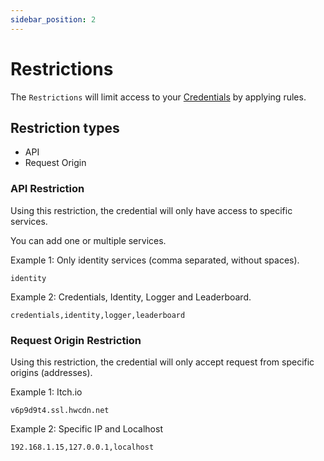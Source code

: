 ```yaml
---
sidebar_position: 2
---
```


# Restrictions

The `Restrictions` will limit access to your [Credentials](credential.md) by applying rules.

## Restriction types

* API
* Request Origin

### API Restriction

Using this restriction, the credential will only have access to specific services.

You can add one or multiple services.

Example 1: Only identity services (comma separated, without spaces).
```
identity
```

Example 2: Credentials, Identity, Logger and Leaderboard.
```
credentials,identity,logger,leaderboard
```

### Request Origin Restriction

Using this restriction, the credential will only accept request from specific origins (addresses).

Example 1: Itch.io
```
v6p9d9t4.ssl.hwcdn.net
```

Example 2: Specific IP and Localhost
```
192.168.1.15,127.0.0.1,localhost
```